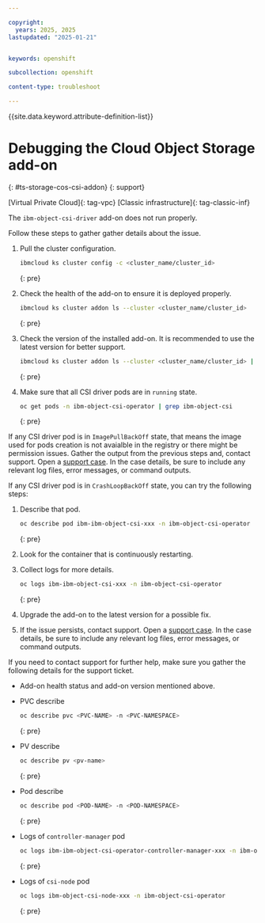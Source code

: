 ```yaml
---

copyright: 
  years: 2025, 2025
lastupdated: "2025-01-21"


keywords: openshift

subcollection: openshift

content-type: troubleshoot

---
```



{{site.data.keyword.attribute-definition-list}}





# Debugging the Cloud Object Storage add-on
{: #ts-storage-cos-csi-addon}
{: support}

[Virtual Private Cloud]{: tag-vpc} [Classic infrastructure]{: tag-classic-inf}


The `ibm-object-csi-driver` add-on does not run properly.


Follow these steps to gather gather details about the issue.

1. Pull the cluster configuration. 
    ```sh
    ibmcloud ks cluster config -c <cluster_name/cluster_id>
    ```
    {: pre}
   
1. Check the health of the add-on to ensure it is deployed properly.
    ```sh
    ibmcloud ks cluster addon ls --cluster <cluster_name/cluster_id>
    ```
    {: pre}

1. Check the version of the installed add-on. It is recommended to use the latest version for better support.
    ```sh
    ibmcloud ks cluster addon ls --cluster <cluster_name/cluster_id> | grep ibm-object-csi-driver
    ```
    {: pre}

1. Make sure that all CSI driver pods are in `running` state.
    ```sh
    oc get pods -n ibm-object-csi-operator | grep ibm-object-csi
    ```
    {: pre}
  
If any CSI driver pod is in `ImagePullBackOff` state, that means the image used for pods creation is not avaialble in the registry or there might be permission issues. Gather the output from the previous steps and, contact support. Open a [support case](/docs/account?topic=account-using-avatar). In the case details, be sure to include any relevant log files, error messages, or command outputs.
  
If any CSI driver pod is in `CrashLoopBackOff` state, you can try the following steps:

1. Describe that pod.
    ```sh
    oc describe pod ibm-ibm-object-csi-xxx -n ibm-object-csi-operator
    ```
    {: pre}

1. Look for the container that is continuously restarting.

1. Collect logs for more details.
    ```sh
    oc logs ibm-ibm-object-csi-xxx -n ibm-object-csi-operator
    ```
    {: pre}

1. Upgrade the add-on to the latest version for a possible fix.

1. If the issue persists, contact support. Open a [support case](/docs/account?topic=account-using-avatar). In the case details, be sure to include any relevant log files, error messages, or command outputs.

If you need to contact support for further help, make sure you gather the following details for the support ticket.

* Add-on health status and add-on version mentioned above.

* PVC describe
    ```sh
    oc describe pvc <PVC-NAME> -n <PVC-NAMESPACE>
    ```
    {: pre}

* PV describe
    ```sh
    oc describe pv <pv-name>
    ```
    {: pre}

* Pod describe
    ```sh
    oc describe pod <POD-NAME> -n <POD-NAMESPACE> 
    ```
    {: pre}

* Logs of `controller-manager` pod
    ```sh
    oc logs ibm-ibm-object-csi-operator-controller-manager-xxx -n ibm-object-csi-operator 
    ```
    {: pre}

* Logs of `csi-node` pod
    ```sh
    oc logs ibm-object-csi-node-xxx -n ibm-object-csi-operator 
    ```
    {: pre}

